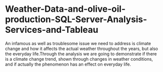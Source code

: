 # Weather-Data-and-olive-oil-production-SQL-Server-Analysis-Services-and-Tableau


An infamous as well as troublesome issue we need to address is climate change and how it affects the actual weather throughout the years, but also the everyday life.Through the analysis we are going to demonstrate if there is a climate change trend, shown through changes in weather conditions, and if actually the phenomenon has an effect on everyday life.

